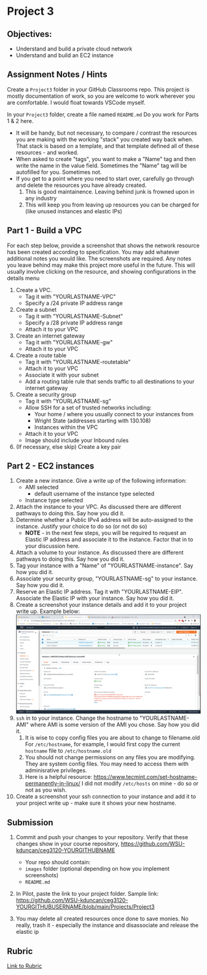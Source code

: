 # Project 3

## Objectives:

- Understand and build a private cloud network
- Understand and build an EC2 instance

## Assignment Notes / Hints

Create a `Project3` folder in your GitHub Classrooms repo.  This project is mostly documentation of work, so you are welcome to work wherever you are comfortable.  I would float towards VSCode myself.

In your `Project3` folder, create a file named `README.md`  Do you work for Parts 1 & 2 here.

- It will be handy, but not necessary, to compare / contrast the resources you are making with the working "stack" you created way back when.  That stack is based on a template, and that template defined all of these resources - and worked.
- When asked to create "tags", you want to make a "Name" tag and then write the name in the value field.  Sometimes the "Name" tag will be autofilled for you.  Sometimes not.
- If you get to a point where you need to start over, carefully go through and delete the resources you have already created.  
    1. This is good maintainence.  Leaving behind junk is frowned upon in any industry
    2. This will keep you from leaving up resources you can be charged for (like unused instances and elastic IPs)

## Part 1 - Build a VPC

For each step below, provide a screenshot that shows the network resource has been created according to specification.  You may add whatever additional notes you would like.  The screenshots are required.  Any notes you leave behind may make this project more useful in the future.  This will usually involve clicking on the resource, and showing configurations in the details menu

1. Create a VPC.  
    - Tag it with "YOURLASTNAME-VPC"
    - Specify a /24 private IP address range
2. Create a subnet
    - Tag it with "YOURLASTNAME-Subnet"
    - Specify a /28 private IP address range
    - Attach it to your VPC
3. Create an internet gateway
    - Tag it with "YOURLASTNAME-gw"
    - Attach it to your VPC
4. Create a route table
    - Tag it with "YOURLASTNAME-routetable"
    - Attach it to your VPC
    - Associate it with your subnet
    - Add a routing table rule that sends traffic to all destinations to your internet gateway
5. Create a security group
    - Tag it with "YOURLASTNAME-sg"
    - Allow SSH for a set of trusted networks including:
        - Your home / where you usually connect to your instances from
        - Wright State (addresses starting with 130.108)
        - Instances within the VPC
    - Attach it to your VPC
    - Image should include your Inbound rules
6. (If necessary, else skip) Create a key pair

## Part 2 - EC2 instances

1. Create a new instance.  Give a write up of the following information:
    - AMI selected
        - default username of the instance type selected
    - Instance type selected
2. Attach the instance to your VPC.  As discussed there are different pathways to doing this.  Say how you did it.
3. Determine whether a Public IPv4 address will be auto-assigned to the instance.  Justify your choice to do so (or not do so)
    - **NOTE** - in the next few steps, you will be required to request an Elastic IP address and associate it to the instance.  Factor that in to your discussion here.
4. Attach a volume to your instance.  As discussed there are different pathways to doing this.  Say how you did it.
5. Tag your instance with a "Name" of "YOURLASTNAME-instance".  Say how you did it.
6. Associate your security group, "YOURLASTNAME-sg" to your instance.  Say how you did it.
7. Reserve an Elastic IP address.  Tag it with "YOURLASTNAME-EIP".  Associate the Elastic IP with your instance.  Say how you did it.
8. Create a screenshot your instance details and add it to your project write up.  Example below:
![sample instance details](sample.png)
9. `ssh` in to your instance.  Change the hostname to "YOURLASTNAME-AMI" where AMI is some version of the AMI you chose.  Say how you did it.
    1. It is wise to copy config files you are about to change to filename.old  For `/etc/hostname`, for example, I would first copy the current `hostname` file to `/etc/hostname.old`
    2. You should not change permissions on any files you are modifying.  They are system config files.  You may need to access them with adminisrative privileges.
    3. Here is a helpful resource: https://www.tecmint.com/set-hostname-permanently-in-linux/ I did not modify `/etc/hosts` on mine - do so or not as you wish.
10. Create a screenshot your ssh connection to your instance and add it to your project write up - make sure it shows your new hostname.

## Submission

1. Commit and push your changes to your repository.  Verify that these changes show in your course repository, https://github.com/WSU-kduncan/ceg3120-YOURGITHUBNAME
    - Your repo should contain:
    - `images` folder (optional depending on how you implement screenshots)
    - `README.md`

2. In Pilot, paste the link to your project folder.  Sample link: https://github.com/WSU-kduncan/ceg3120-YOURGITHUBUSERNAME/blob/main/Projects/Project3

3. You may delete all created resources once done to save monies.  No really, trash it - especially the instance and disassociate and release the elastic ip

## Rubric

[Link to Rubric](Rubric.md)
